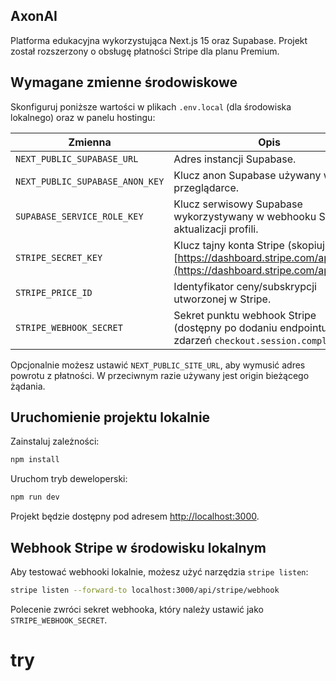 ## AxonAI

Platforma edukacyjna wykorzystująca Next.js 15 oraz Supabase. Projekt został rozszerzony o obsługę płatności Stripe dla planu Premium.

## Wymagane zmienne środowiskowe

Skonfiguruj poniższe wartości w plikach `.env.local` (dla środowiska lokalnego) oraz w panelu hostingu:

| Zmienna | Opis |
| --- | --- |
| `NEXT_PUBLIC_SUPABASE_URL` | Adres instancji Supabase. |
| `NEXT_PUBLIC_SUPABASE_ANON_KEY` | Klucz anon Supabase używany w przeglądarce. |
| `SUPABASE_SERVICE_ROLE_KEY` | Klucz serwisowy Supabase wykorzystywany w webhooku Stripe do aktualizacji profili. |
| `STRIPE_SECRET_KEY` | Klucz tajny konta Stripe (skopiuj z [https://dashboard.stripe.com/apikeys](https://dashboard.stripe.com/apikeys)). |
| `STRIPE_PRICE_ID` | Identyfikator ceny/subskrypcji utworzonej w Stripe. |
| `STRIPE_WEBHOOK_SECRET` | Sekret punktu webhook Stripe (dostępny po dodaniu endpointu do zdarzeń `checkout.session.completed`). |

Opcjonalnie możesz ustawić `NEXT_PUBLIC_SITE_URL`, aby wymusić adres powrotu z płatności. W przeciwnym razie używany jest origin bieżącego żądania.

## Uruchomienie projektu lokalnie

Zainstaluj zależności:

```bash
npm install
```

Uruchom tryb deweloperski:

```bash
npm run dev
```

Projekt będzie dostępny pod adresem [http://localhost:3000](http://localhost:3000).

## Webhook Stripe w środowisku lokalnym

Aby testować webhooki lokalnie, możesz użyć narzędzia `stripe listen`:

```bash
stripe listen --forward-to localhost:3000/api/stripe/webhook
```

Polecenie zwróci sekret webhooka, który należy ustawić jako `STRIPE_WEBHOOK_SECRET`.
# try
